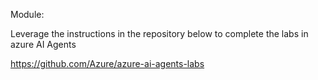 Module: 

Leverage the instructions in the repository below to complete the labs in azure AI Agents

https://github.com/Azure/azure-ai-agents-labs
